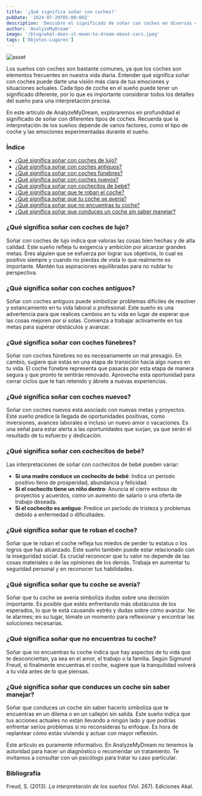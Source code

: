 ```yaml
---
title: '¿Qué significa soñar con coches?'
pubDate: '2024-07-29T05:00:00Z'
description: 'Descubre el significado de soñar con coches en diversas circunstancias y cómo estos sueños pueden reflejar tus emociones y situaciones actuales.'
author: 'AnalyzeMyDream'
image: '/blog/what-does-it-mean-to-dream-about-cars.jpeg'
tags: ['Objetos-Lugares']
---
```


![asset](/blog/what-does-it-mean-to-dream-about-cars.jpeg)

Los sueños con coches son bastante comunes, ya que los coches son elementos frecuentes en nuestra vida diaria. Entender qué significa soñar con coches puede darte una visión más clara de tus emociones y situaciones actuales. Cada tipo de coche en el sueño puede tener un significado diferente, por lo que es importante considerar todos los detalles del sueño para una interpretación precisa.

En este artículo de AnalyzeMyDream, exploraremos en profundidad el significado de soñar con diferentes tipos de coches. Recuerda que la interpretación de los sueños depende de varios factores, como el tipo de coche y las emociones experimentadas durante el sueño.

### Índice

- [¿Qué significa soñar con coches de lujo?](#qué-significa-soñar-con-coches-de-lujo)
- [¿Qué significa soñar con coches antiguos?](#qué-significa-soñar-con-coches-antiguos)
- [¿Qué significa soñar con coches fúnebres?](#qué-significa-soñar-con-coches-fúnebres)
- [¿Qué significa soñar con coches nuevos?](#qué-significa-soñar-con-coches-nuevos)
- [¿Qué significa soñar con cochecitos de bebé?](#qué-significa-soñar-con-cochecitos-de-bebé)
- [¿Qué significa soñar que te roban el coche?](#qué-significa-soñar-que-te-roban-el-coche)
- [¿Qué significa soñar que tu coche se avería?](#qué-significa-soñar-que-tu-coche-se-avería)
- [¿Qué significa soñar que no encuentras tu coche?](#qué-significa-soñar-que-no-encuentras-tu-coche)
- [¿Qué significa soñar que conduces un coche sin saber manejar?](#qué-significa-soñar-que-conduces-un-coche-sin-saber-manejar)

### ¿Qué significa soñar con coches de lujo?

Soñar con coches de lujo indica que valoras las cosas bien hechas y de alta calidad. Este sueño refleja tu exigencia y ambición por alcanzar grandes metas. Eres alguien que se esfuerza por lograr sus objetivos, lo cual es positivo siempre y cuando no pierdas de vista lo que realmente es importante. Mantén tus aspiraciones equilibradas para no nublar tu perspectiva.

### ¿Qué significa soñar con coches antiguos?

Soñar con coches antiguos puede simbolizar problemas difíciles de resolver y estancamiento en tu vida laboral o profesional. Este sueño es una advertencia para que realices cambios en tu vida en lugar de esperar que las cosas mejoren por sí solas. Comienza a trabajar activamente en tus metas para superar obstáculos y avanzar.

### ¿Qué significa soñar con coches fúnebres?

Soñar con coches fúnebres no es necesariamente un mal presagio. En cambio, sugiere que estás en una etapa de transición hacia algo nuevo en tu vida. El coche fúnebre representa que pasarás por esta etapa de manera segura y que pronto te sentirás renovado. Aprovecha esta oportunidad para cerrar ciclos que te han retenido y ábrete a nuevas experiencias.

### ¿Qué significa soñar con coches nuevos?

Soñar con coches nuevos está asociado con nuevas metas y proyectos. Este sueño predice la llegada de oportunidades positivas, como inversiones, avances laborales e incluso un nuevo amor o vacaciones. Es una señal para estar alerta a las oportunidades que surjan, ya que serán el resultado de tu esfuerzo y dedicación.

### ¿Qué significa soñar con cochecitos de bebé?

Las interpretaciones de soñar con cochecitos de bebé pueden variar:

- **Si una madre conduce un cochecito de bebé**: Indica un período positivo lleno de prosperidad, abundancia y felicidad.
- **Si el cochecito tiene un niño dentro**: Anuncia el cierre exitoso de proyectos y acuerdos, como un aumento de salario o una oferta de trabajo deseada.
- **Si el cochecito es antiguo**: Predice un período de tristeza y problemas debido a enfermedad o dificultades.

### ¿Qué significa soñar que te roban el coche?

Soñar que te roban el coche refleja tus miedos de perder tu estatus o los logros que has alcanzado. Este sueño también puede estar relacionado con la inseguridad social. Es crucial reconocer que tu valor no depende de las cosas materiales o de las opiniones de los demás. Trabaja en aumentar tu seguridad personal y en reconocer tus habilidades.

### ¿Qué significa soñar que tu coche se avería?

Soñar que tu coche se avería simboliza dudas sobre una decisión importante. Es posible que estés enfrentando más obstáculos de los esperados, lo que te está causando estrés y dudas sobre cómo avanzar. No te alarmes; en su lugar, tómate un momento para reflexionar y encontrar las soluciones necesarias.

### ¿Qué significa soñar que no encuentras tu coche?

Soñar que no encuentras tu coche indica que hay aspectos de tu vida que te desconciertan, ya sea en el amor, el trabajo o la familia. Según Sigmund Freud, si finalmente encuentras el coche, sugiere que la tranquilidad volverá a tu vida antes de lo que piensas.

### ¿Qué significa soñar que conduces un coche sin saber manejar?

Soñar que conduces un coche sin saber hacerlo simboliza que te encuentras en un dilema o en un callejón sin salida. Este sueño indica que tus acciones actuales no están llevando a ningún lado y que podrías enfrentar serios problemas si no reconsideras tu enfoque. Es hora de replantear cómo estás viviendo y actuar con mayor reflexión.

Este artículo es puramente informativo. En AnalyzeMyDream no tenemos la autoridad para hacer un diagnóstico o recomendar un tratamiento. Te invitamos a consultar con un psicólogo para tratar tu caso particular.

### Bibliografía

Freud, S. (2013). *La interpretación de los sueños* (Vol. 267). Ediciones Akal.
